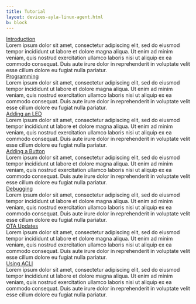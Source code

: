 ```yaml
---
title: Tutorial
layout: devices-ayla-linux-agent.html
b: block
---
```


<div class="row hspace">
<div class="col-lg-3 col-md-5 col-sm-12">
<a href="/devices/ayla-linux-agent/tutorial/introduction/">Introduction</a>
</div>
<div class="col-lg-9 col-md-7 col-sm-12">
Lorem ipsum dolor sit amet, consectetur adipiscing elit, sed do eiusmod tempor incididunt ut labore et dolore magna aliqua. Ut enim ad minim veniam, quis nostrud exercitation ullamco laboris nisi ut aliquip ex ea commodo consequat. Duis aute irure dolor in reprehenderit in voluptate velit esse cillum dolore eu fugiat nulla pariatur.
</div>
</div>

<div class="row hspace">
<div class="col-lg-3 col-md-5 col-sm-12">
<a href="/devices/ayla-linux-agent/tutorial/programming/">Programming</a>
</div>
<div class="col-lg-9 col-md-7 col-sm-12">
Lorem ipsum dolor sit amet, consectetur adipiscing elit, sed do eiusmod tempor incididunt ut labore et dolore magna aliqua. Ut enim ad minim veniam, quis nostrud exercitation ullamco laboris nisi ut aliquip ex ea commodo consequat. Duis aute irure dolor in reprehenderit in voluptate velit esse cillum dolore eu fugiat nulla pariatur.
</div>
</div>

<div class="row hspace">
<div class="col-lg-3 col-md-5 col-sm-12">
<a href="/devices/ayla-linux-agent/tutorial/adding-an-led/">Adding an LED</a>
</div>
<div class="col-lg-9 col-md-7 col-sm-12">
Lorem ipsum dolor sit amet, consectetur adipiscing elit, sed do eiusmod tempor incididunt ut labore et dolore magna aliqua. Ut enim ad minim veniam, quis nostrud exercitation ullamco laboris nisi ut aliquip ex ea commodo consequat. Duis aute irure dolor in reprehenderit in voluptate velit esse cillum dolore eu fugiat nulla pariatur.
</div>
</div>

<div class="row hspace">
<div class="col-lg-3 col-md-5 col-sm-12">
<a href="/devices/ayla-linux-agent/tutorial/adding-a-button/">Adding a Button</a>
</div>
<div class="col-lg-9 col-md-7 col-sm-12">
Lorem ipsum dolor sit amet, consectetur adipiscing elit, sed do eiusmod tempor incididunt ut labore et dolore magna aliqua. Ut enim ad minim veniam, quis nostrud exercitation ullamco laboris nisi ut aliquip ex ea commodo consequat. Duis aute irure dolor in reprehenderit in voluptate velit esse cillum dolore eu fugiat nulla pariatur.
</div>
</div>

<div class="row hspace">
<div class="col-lg-3 col-md-5 col-sm-12">
<a href="/devices/ayla-linux-agent/tutorial/debugging/">Debugging</a>
</div>
<div class="col-lg-9 col-md-7 col-sm-12">
Lorem ipsum dolor sit amet, consectetur adipiscing elit, sed do eiusmod tempor incididunt ut labore et dolore magna aliqua. Ut enim ad minim veniam, quis nostrud exercitation ullamco laboris nisi ut aliquip ex ea commodo consequat. Duis aute irure dolor in reprehenderit in voluptate velit esse cillum dolore eu fugiat nulla pariatur.
</div>
</div>

<div class="row hspace">
<div class="col-lg-3 col-md-5 col-sm-12">
<a href="/devices/ayla-linux-agent/tutorial/ota-updates/">OTA Updates</a>
</div>
<div class="col-lg-9 col-md-7 col-sm-12">
Lorem ipsum dolor sit amet, consectetur adipiscing elit, sed do eiusmod tempor incididunt ut labore et dolore magna aliqua. Ut enim ad minim veniam, quis nostrud exercitation ullamco laboris nisi ut aliquip ex ea commodo consequat. Duis aute irure dolor in reprehenderit in voluptate velit esse cillum dolore eu fugiat nulla pariatur.
</div>
</div>

<div class="row hspace">
<div class="col-lg-3 col-md-5 col-sm-12">
<a href="/devices/ayla-linux-agent/tutorial/using-acli/">Using ACLI</a>
</div>
<div class="col-lg-9 col-md-7 col-sm-12">
Lorem ipsum dolor sit amet, consectetur adipiscing elit, sed do eiusmod tempor incididunt ut labore et dolore magna aliqua. Ut enim ad minim veniam, quis nostrud exercitation ullamco laboris nisi ut aliquip ex ea commodo consequat. Duis aute irure dolor in reprehenderit in voluptate velit esse cillum dolore eu fugiat nulla pariatur.
</div>
</div>

